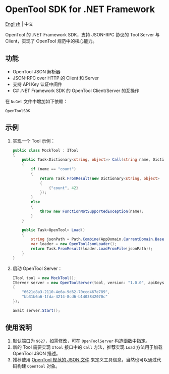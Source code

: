 # OpenTool SDK for .NET Framework

[English](README.md) | 中文

OpenTool 的 .NET Framework SDK，支持 JSON-RPC 协议的 Tool Server 与 Client，实现了 OpenTool 规范中的核心能力。

## 功能

* OpenTool JSON 解析器
* JSON-RPC over HTTP 的 Client 和 Server
* 支持 API Key 认证中间件
* C# .NET Framework SDK 的 OpenTool Client/Server 的互操作

在 `NuGet` 文件中增加如下依赖：

```
OpenToolSDK
```

## 示例

1. 实现一个 Tool 示例：

   ```csharp
   public class MockTool : ITool
   {
       public Task<Dictionary<string, object>> Call(string name, Dictionary<string, object> arguments)
       {
           if (name == "count")
           {
               return Task.FromResult(new Dictionary<string, object>
               {
                   {"count", 42}
               });
           }
           else
           {
               throw new FunctionNotSupportedException(name);
           }
       }

       public Task<OpenTool> Load()
       {
           string jsonPath = Path.Combine(AppDomain.CurrentDomain.BaseDirectory, "example", "server", "mock_tool.json");
           var loader = new OpenToolJsonLoader();
           return Task.FromResult(loader.LoadFromFile(jsonPath));
       }
   }
   ```
   
2. 启动 OpenTool Server：

   ```csharp
   ITool tool = new MockTool();
   IServer server = new OpenToolServer(tool, version: "1.0.0", apiKeys: new List<string>
   {
       "6621c8a3-2110-4e6a-9d62-70ccd467e789",
       "bb31b6a6-1fda-4214-8cd6-b1403842070c"
   });

   await server.Start();
   ```

## 使用说明

1. 默认端口为 `9627`，如需修改，可在 `OpenToolServer` 构造函数中指定。
2. 新的 Tool 需要实现 `ITool` 接口中的 `Call` 方法，推荐实现 `Load` 方法用于加载 OpenTool JSON 描述。
3. 推荐使用 [OpenTool 规范的 JSON 文件](https://github.com/opentool-hub/opentool-spec) 来定义工具信息，当然也可以通过代码构建 `OpenTool` 对象。